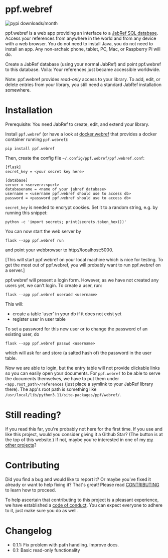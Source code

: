 # ppf.webref

<img alt="pypi downloads/month" src="https://img.shields.io/pypi/dm/ppf.webref.svg">

ppf.webref is a web app providing an interface to a [JabRef SQL
database](https://docs.jabref.org/collaborative-work/sqldatabase).
Access your references from anywhere in the world and from any device with a
web browser. You do not need to install Java, you do not need to install an
app. Any non-archaic phone, tablet, PC, Mac, or Raspberry Pi will do.

Create a JabRef database (using your normal JabRef) and point ppf.webref to
this database. Voila: Your references just became accessible worldwide.

Note: ppf.webref provides *read-only* access to your library. To add, edit, or
delete entries from your library, you still need a standard JabRef installation
somewhere.


# Installation

Prerequisite: You need JabRef to create, edit, and extend your library.

Install `ppf.webref` (or have a look at
[docker.webref](https://github.com/adrianschlatter/docker.webref) that provides
a docker container running `ppf.webref`):

```shell
pip install ppf.webref
```

Then, create the config file `~/.config/ppf.webref/ppf.webref.conf`:

```
[flask]
secret_key = <your secret key here>

[database]
server = <server>:<port>
databasename = <name of your jabref database>
username = <username ppf.webref should use to access db>
password = <password ppf.webref should use to access db>
```

`secret_key` is needed to encrypt cookies. Set it to a random string, e.g. by
running this snippet:

```shell
python -c 'import secrets; print(secrets.token_hex())'
```

You can now start the web server by

```shell
flask --app ppf.webref run
```

and point your webbrowser to http://localhost:5000.

[This will start ppf.webref on your local machine which is nice for testing.
To get the most out of ppf.webref, you will probably want to run ppf.webref on
a server.]

ppf.webref will present a login form. However, as we have not created any users
yet, we can't login. To create a user, run:

```shell
flask --app ppf.webref useradd <username>
```

This will:

* create a table 'user' in your db if it does not exist yet
* register user <username> in user table

To set a password for this new user or to change the password of an existing
user, do

```shell
flask --app ppf.webref passwd <username>
```

which will ask for and store (a salted hash of) the password in the
user table.

Now we are able to login, but the entry table will not provide clickable links
so you can easily open your documents. For `ppf.webref` to be able to serve the
documents themselves, we have to put them under `<app.root_path>/references`
(just place a symlink to your JabRef library there). The app's root path is
something like `/usr/local/lib/python3.11/site-packages/ppf/webref/`.


# Still reading?

If you read this far, you're probably not here for the first time. If you use
and like this project, would you consider giving it a Github Star? (The button
is at the top of this website.) If not, maybe you're interested in one of my
[my other
projects](https://github.com/adrianschlatter/ppf.sample/blob/develop/docs/list_of_projects.md)?


# Contributing

Did you find a bug and would like to report it? Or maybe you've fixed it
already or want to help fixing it? That's great! Please read
[CONTRIBUTING](./CONTRIBUTING.md) to learn how to proceed.

To help ascertain that contributing to this project is a pleasant experience,
we have established a [code of conduct](./CODE_OF_CONDUCT.md). You can expect
everyone to adhere to it, just make sure you do as well.


# Changelog

* 0.1.1: Fix problem with path handling. Improve docs.
* 0.1: Basic read-only functionality
